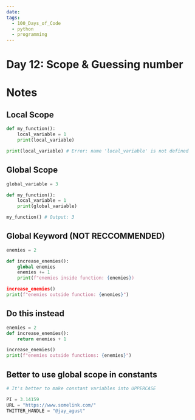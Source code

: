 ```yaml
---
date: 
tags:
  - 100_Days_of_Code
  - python
  - programming
---
```

# Day 12: Scope & Guessing number

# Notes
## Local Scope
```python
def my_function():
	local_variable = 1
	print(local_variable)

print(local_variable) # Error: name 'local_variable' is not defined
```

## Global Scope
```python
global_variable = 3

def my_function():
	local_variable = 1
	print(global_variable) 

my_function() # Output: 3
```

## Global Keyword (NOT RECCOMMENDED)
```python
enemies = 2

def increase_enemies():
	global enemies
	enemies += 1
	print(f"enemies inside function: {enemies})

increase_enemies()
print(f"enemies outside function: {enemies}")
```

## Do this instead
```python
enemies = 2
def increase_enemies():
	return enemies + 1

increase_enemies()
print(f"enemies outside functions: {enemies}")

```

## Better to use global scope in constants

```python
# It's better to make constant variables into UPPERCASE

PI = 3.14159
URL = "https://www.somelink.com/"
TWITTER_HANDLE = "@jay_agust"
```